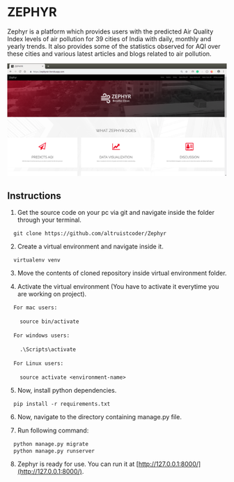 # ZEPHYR

Zephyr is a platform which provides users with the predicted Air Quality Index levels of air pollution for 39 cities of India with daily, monthly and yearly trends. It also provides some of the statistics observed for AQI over these cities and various latest articles and blogs related to air pollution.

![Picture Here](./Zephyr.png)

## Instructions

1. Get the source code on your pc via git and navigate inside the folder through your terminal.

```
  git clone https://github.com/altruistcoder/Zephyr
```
2. Create a virtual environment and navigate inside it.

```
  virtualenv venv
```
3. Move the contents of cloned repository inside virtual environment folder.

4. Activate the virtual environment (You have to activate it everytime you are working on project).

```
  For mac users:

    source bin/activate  

  For windows users:

    .\Scripts\activate

  For Linux users:

    source activate <environment-name>
```

5. Now, install python dependencies.

```
  pip install -r requirements.txt
```
6. Now, navigate to the directory containing manage.py file.

7. Run following command:

```
  python manage.py migrate
  python manage.py runserver
```
8. Zephyr is ready for use. You can run it at [http://127.0.0.1:8000/](http://127.0.0.1:8000/).

